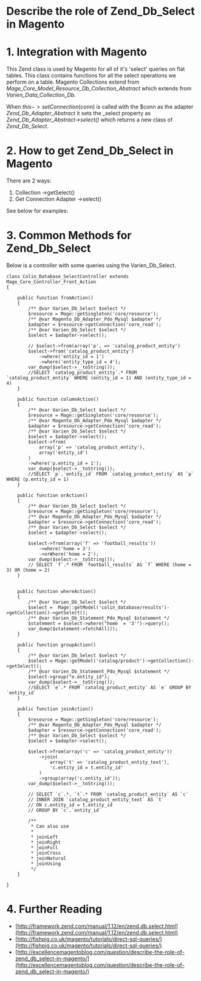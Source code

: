 # Describe the role of Zend_Db_Select in Magento

# 1. Integration with Magento

This Zend class is used by Magento for all of it's 'select' queries on flat tables. This class contains functions for all the select operations we perform on a table.
Magento Collections extend from *Mage_Core_Model_Resource_Db_Collection_Abstract* which extends from *Varien_Data_Collection_Db*.

When $this->setConnection($conn) is called with the $conn as the adapter *Zend_Db_Adapter_Abstract* it sets the _select property as *Zend_Db_Adapter_Abstract->select()* which returns a new class of *Zend_Db_Select*.


# 2. How to get Zend_Db_Select in Magento

There are 2 ways:

1. Collection ->getSelect()
2. Get Connection Adapter ->select()

See below for examples:


# 3. Common Methods for Zend_Db_Select


Below is a controller with some queries using the Varien_Db_Select.


    class Colin_Database_SelectController extends Mage_Core_Controller_Front_Action
    {

        public function fromAction()
        {
            /** @var Varien_Db_Select $select */
            $resource = Mage::getSingleton('core/resource');
            /** @var Magento_Db_Adapter_Pdo_Mysql $adapter */
            $adapter = $resource->getConnection('core_read');
            /** @var Varien_Db_Select $select */
            $select = $adapter->select();

            // $select->from(array('p', => 'catalog_product_entity')
            $select->from('catalog_product_entity')
                ->where('entity_id = 1')
                ->where('entity_type_id = 4');
            var_dump($select->__toString());
            //SELECT `catalog_product_entity`.* FROM `catalog_product_entity` WHERE (entity_id = 1) AND (entity_type_id = 4)
        }

        public function columnAction()
        {
            /** @var Varien_Db_Select $select */
            $resource = Mage::getSingleton('core/resource');
            /** @var Magento_Db_Adapter_Pdo_Mysql $adapter */
            $adapter = $resource->getConnection('core_read');
            /** @var Varien_Db_Select $select */
            $select = $adapter->select();
            $select->from(
                array('p' => 'catalog_product_entity'),
                array('entity_id')
            )
            ->where('p.entity_id = 1');
            var_dump($select->__toString());
            //SELECT `p`.`entity_id` FROM `catalog_product_entity` AS `p` WHERE (p.entity_id = 1)
        }

        public function orAction()
        {
            /** @var Varien_Db_Select $select */
            $resource = Mage::getSingleton('core/resource');
            /** @var Magento_Db_Adapter_Pdo_Mysql $adapter */
            $adapter = $resource->getConnection('core_read');
            /** @var Varien_Db_Select $select */
            $select = $adapter->select();

            $select->from(array('f' => 'football_results'))
                ->where('home = 3')
                ->orWhere('home = 2');
            var_dump($select->__toString());
            // SELECT `f`.* FROM `football_results` AS `f` WHERE (home = 3) OR (home = 2)
        }


        public function whereAction()
        {
            /** @var Varien_Db_Select $select */
            $select =  Mage::getModel('colin_database/results')->getCollection()->getSelect();
            /** @var Varien_Db_Statement_Pdo_Mysql $statement */
            $statement = $select->where("home  = '3'")->query();
            var_dump($statement->fetchAll());
        }

        public function groupAction()
        {
            /** @var Varien_Db_Select $select */
            $select = Mage::getModel('catalog/product')->getCollection()->getSelect();
            /** @var Varien_Db_Statement_Pdo_Mysql $statement */
            $select->group("e.entity_id");
            var_dump($select->__toString());
            //SELECT `e`.* FROM `catalog_product_entity` AS `e` GROUP BY `entity_id`
        }

        public function joinAction()
        {
            $resource = Mage::getSingleton('core/resource');
            /** @var Magento_Db_Adapter_Pdo_Mysql $adapter */
            $adapter = $resource->getConnection('core_read');
            /** @var Varien_Db_Select $select */
            $select = $adapter->select();

            $select->from(array('c' => 'catalog_product_entity'))
                ->join(
                    array('t' => 'catalog_product_entity_text'),
                    'c.entity_id = t.entity_id'
                )
                ->group(array('c.entity_id'));
            var_dump($select->__toString());

            // SELECT `c`.*, `t`.* FROM `catalog_product_entity` AS `c`
            // INNER JOIN `catalog_product_entity_text` AS `t`
            // ON c.entity_id = t.entity_id
            // GROUP BY `c`.`entity_id`

            /**
             * Can also use
             *
             * joinLeft
             * joinRight
             * joinFull
             * joinCross
             * joinNatural
             * joinUsing
             */
        }

    }

# 4. Further Reading

- [http://framework.zend.com/manual/1.12/en/zend.db.select.html](http://framework.zend.com/manual/1.12/en/zend.db.select.html)
- [http://fishpig.co.uk/magento/tutorials/direct-sql-queries/](http://fishpig.co.uk/magento/tutorials/direct-sql-queries/)
- [http://excellencemagentoblog.com/question/describe-the-role-of-zend_db_select-in-magento/](http://excellencemagentoblog.com/question/describe-the-role-of-zend_db_select-in-magento/)
